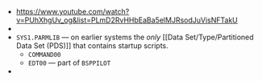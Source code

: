 - https://www.youtube.com/watch?v=PUhXhgUv_og&list=PLmD2RvHHbEaBa5elMJRsodJuVisNFTakU
-
- `SYS1.PARMLIB` — on earlier systems the _only_ [[Data Set/Type/Partitioned Data Set (PDS)]] that contains startup scripts.
	- `COMMAND00`
	- `EDT00` — part of `BSPPILOT`
-